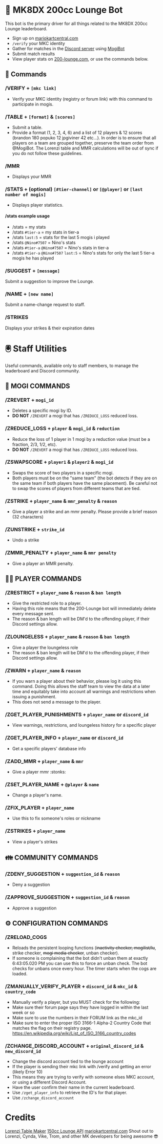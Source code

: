 # 🏁 MK8DX 200cc Lounge Bot
This bot is the primary driver for all things related to the MK8DX 200cc Lounge leaderboard.
- Sign up on [mariokartcentral.com](https://www.mariokartcentral.com/)
- `/verify` your MKC identity 
- Gather for matches in the [Discord server](discord.gg/uR3rRzsjhk) using [MogiBot](https://255mp.github.io/)
- Submit match results
- View player stats on [200-lounge.com](https://200-lounge.com), or use the commands below.


## 🤖 Commands
### /VERIFY + `[mkc link]`
- Verify your MKC identity (registry or forum link) with this command to participate in mogis.
### /TABLE + `[format]` & `[scores]`
- Submit a table.
- Provide a format (1, 2, 3, 4, 6) and a list of 12 players & 12 scores (brandon 180 popuko 12 jpgiviner 42 etc...).
In order is to ensure that all players on a team are grouped together, preserve the team order from @MogiBot. The Lorenzi table and MMR calculations will be out of sync if you do not follow these guidelines.
### /MMR
- Displays your MMR
### /STATS + (optional) `[#tier-channel]` or `[@player]` or `[last number of mogis]`
- Displays player statistics.
#### /stats example usage
- /stats = my stats
- /stats `#tier-a` = my stats in tier-a
- /stats `last:5` = stats for the last 5 mogis i played
- /stats `@Nino#7507` = Nino's stats
- /stats `#tier-a` `@Nino#7507` = Nino's stats in tier-a
- /stats `#tier-a` `@Nino#7507` `last:5` = Nino's stats for only the last 5 tier-a mogis he has played
### /SUGGEST + `[message]`
Submit a suggestion to improve the Lounge.
### /NAME + `[new name]`
Submit a name-change request to staff.
### /STRIKES
Displays your strikes & their expiration dates

# 🖲️ Staff Utilities
Useful commands, available only to staff members, to manage the leaderboard and Discord community.
## __🌆 MOGI COMMANDS__
### /ZREVERT + `mogi_id` 
- Deletes a specific mogi by ID. 
- **DO NOT** `/ZREVERT` a mogi that has `/ZREDUCE_LOSS` reduced loss.
### /ZREDUCE_LOSS +  `player` & `mogi_id` & `reduction`
- Reduce the loss of 1 player in 1 mogi by a reduction value (must be a fraction, 2/3, 1/2, etc). 
- **DO NOT** `/ZREVERT` a mogi that has `/ZREDUCE_LOSS` reduced loss.
### /ZSWAPSCORE +  `player1` & `player2` & `mogi_id` 
- Swaps the score of two players in a specific mogi. 
- Both players must be on the "same team" (the bot detects if they are on the same team if both players have the same placement). Be careful not to swap the scores of players from different teams that are tied.
### /ZSTRIKE +  `player_name` & `mmr_penalty` & `reason` 
- Give a player a strike and an mmr penalty. Please provide a brief reason (32 characters)
### /ZUNSTRIKE +  `strike_id`
- Undo a strike
### /ZMMR_PENALTY + `player_name` & `mmr penalty` 
- Give a player an MMR penalty.

## __🧑‍🦲 PLAYER COMMANDS__
### /ZRESTRICT + `player_name` & `reason` & `ban length`
- Give the restricted role to a player. 
- Having this role means that the 200-Lounge bot will immediately delete every message sent.
- The reason & ban length will be DM'd to the offending player, if their Discord settings allow.
### /ZLOUNGELESS + `player_name` & `reason` & `ban length`
- Give a player the loungeless role
- The reason & ban length will be DM'd to the offending player, if their Discord settings allow.
### /ZWARN + `player_name` & `reason`
- If you warn a player about their behavior, please log it using this command. Doing this allows the staff team to view the data at a later time and equitably take into account all warnings and restrictions when issuing a punishment.
- This does not send a message to the player.
### /ZGET_PLAYER_PUNISHMENTS + `player_name` or `discord_id`
- View warnings, restrictions, and loungeless history for a specific player
### /ZGET_PLAYER_INFO +  `player_name` or `discord_id`
- Get a specific players' database info
### /ZADD_MMR + `player_name` & `mmr`
- Give a player mmr :stonks:
### /ZSET_PLAYER_NAME +  `@player` & `name`
- Change a player's name.
### /ZFIX_PLAYER +  `player_name`
- Use this to fix someone's roles or nickname
### /ZSTRIKES + `player_name`
- View a player's strikes

## __👪 COMMUNITY COMMANDS__
### /ZDENY_SUGGESTION + `suggestion_id` & `reason`
- Deny a suggestion
### /ZAPPROVE_SUGGESTION + `suggestion_id` & `reason`
- Approve a suggestion

## __⚙️ CONFIGURATION COMMANDS__
### /ZRELOAD_COGS
- Reloads the persistent looping functions (~~inactivity checker, mogilist/lu~~, strike checker, ~~mogi media checker~~, unban checker).
- If someone is complaining that the bot didn't unban them at exactly 6:43:05.020 PM you can use this to force an unban check. The bot checks for unbans once every hour. The timer starts when the cogs are loaded.
### /ZMANUALLY_VERIFY_PLAYER + `discord_id` & `mkc_id` & `country_code`
- Manually verify a player, but you MUST check for the following:
- Make sure their forum page says they have logged in within the last week or so
- Make sure to use the numbers in their FORUM link as the mkc_id
- Make sure to enter the proper ISO 3166-1 Alpha-2 Country Code that matches the flag on their registry page. https://en.wikipedia.org/wiki/List_of_ISO_3166_country_codes
### /ZCHANGE_DISCORD_ACCOUNT + `original_discord_id` & `new_discord_id`
- Change the discord account tied to the lounge account
- If the player is sending their mkc link with /verify and getting an error (likely Error 10)
- This means they are trying to verify with someone elses MKC account, or using a different Discord Account.
- Have the user confirm their name in the current leaderboard.
- Use `/zget_player_info` to retrieve the ID's for that player.
- Use `/zchange_discord_account`


# Credits
[Lorenzi Table Maker](https://github.com/hlorenzi/mk8d_ocr)
[150cc Lounge API](https://github.com/VikeMK/Lounge-API)
[mariokartcentral.com](https://www.mariokartcentral.com/)
Shout out to Lorenzi, Cynda, Vike, Trom, and other MK developers for being awesome 😎
